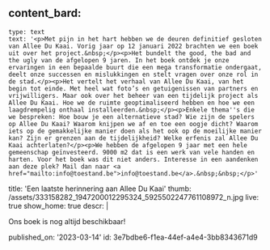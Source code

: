 content_bard:
  -
    type: text
    text: '<p>Met pijn in het hart hebben we de deuren definitief gesloten van Allee Du Kaai. Vorig jaar op 12 januari 2022 brachten we een boek uit over het project.&nbsp;</p><p>Het bundelt the good, the bad and the ugly van de afgelopen 9 jaren. In het boek ontdek je onze ervaringen in een bepaalde buurt die een mega transformatie ondergaat, deelt onze successen en mislukkingen en stelt vragen over onze rol in de stad.</p><p>Het vertelt het verhaal van Allee Du Kaai, van het begin tot einde. Met heel wat foto’s en getuigenissen van partners en vrijwilligers. Maar ook over het beheer van een tijdelijk project als Allee Du Kaai. Hoe we de ruimte geoptimaliseerd hebben en hoe we een laagdrempelig onthaal installeerden.&nbsp;</p><p>Enkele thema''s die we bespreken: Hoe bouw je een alternatieve stad? Wie zijn de spelers op Allee Du Kaai? Waarom knijpen we af en toe een oogje dicht? Waarom iets op de gemakkelijke manier doen als het ook op de moeilijke manier kan? Zijn er grenzen aan de tijdelijkheid? Welke erfenis zal Allee Du Kaai achterlaten?</p><p>We hebben de afgelopen 9 jaar met een hele gemeenschap geïnvesteerd. 9000 m2 dat is een werk van vele handen en harten. Voor het boek was dit niet anders. Interesse in een aandenken aan deze plek? Mail dan naar <a href="mailto:info@toestand.be">info@toestand.be</a>.&nbsp;&nbsp;</p>'
title: 'Een laatste herinnering aan Allee Du Kaai'
thumb: /assets/333158282_1947200012295324_5925502247761108972_n.jpg
live: true
show_home: true
descr: |
  <p>Ons boek is nog altijd beschikbaar!
  </p>
  
published_on: '2023-03-14'
id: 3e7bdbe6-f1ea-44ef-a4e4-3bb8343671d9

